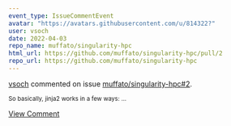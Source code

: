 ```yaml
---
event_type: IssueCommentEvent
avatar: "https://avatars.githubusercontent.com/u/814322?"
user: vsoch
date: 2022-04-03
repo_name: muffato/singularity-hpc
html_url: https://github.com/muffato/singularity-hpc/pull/2
repo_url: https://github.com/muffato/singularity-hpc
---
```


<a href='https://github.com/vsoch' target='_blank'>vsoch</a> commented on issue <a href='https://github.com/muffato/singularity-hpc/pull/2' target='_blank'>muffato/singularity-hpc#2</a>.

<small>So basically, jinja2 works in a few ways:...</small>

<a href='https://github.com/muffato/singularity-hpc/pull/2' target='_blank'>View Comment</a>